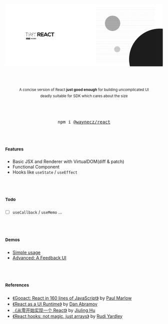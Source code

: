 <img src="./logo.png" />

<br/>
<br/>
<br/>
<br/>

<p align="center">
  <sup>A concise version of React <strong>just good enough</strong> for building uncomplicated UI <br/> deadly suitable for SDK which cares about the size</sup>

</p>

<br/>
<br/>

<div align="center">
<pre>npm i <a href="https://www.npmjs.com/package/@waynecz/react">@waynecz/react</a></pre>
</div>

<br/>
<br/>

<h3 ><sup>Features</sup></h3>

- Basic JSX and Renderer with VirtualDOM(diff & patch)
- Functional Component
- Hooks like `useState` / `useEffect`

<br/>
<br/>

<h3 ><sup>Todo</sup></h3>

- [ ] `useCallback` / `useMemo` ...

<br/>
<br/>

<h3 ><sup>Demos</sup></h3>

- [Simple usage](https://codesandbox.io/s/2pkyw29ymp)
- [Advanced: A Feedback UI](https://codesandbox.io/s/n7yvzjrkoj)

<br/>
<br/>

<h3><sup>References</sup></h3>

- [《Gooact: React in 160 lines of JavaScript》](https://medium.com/@sweetpalma/gooact-react-in-160-lines-of-javascript-44e0742ad60f) by [Paul Marlow](https://github.com/sweetpalma)
- [《React as a UI Runtime》](https://overreacted.io/react-as-a-ui-runtime/) by [Dan Abramov](https://overreacted.io)
- [《从零开始实现一个 React》](https://github.com/hujiulong/blog/issues/4) by [Jiuling Hu](https://github.com/hujiulong)
- [《React hooks: not magic, just arrays》](https://medium.com/@ryardley/react-hooks-not-magic-just-arrays-cd4f1857236e) by [Rudi Yardley](https://github.com/ryardley)
